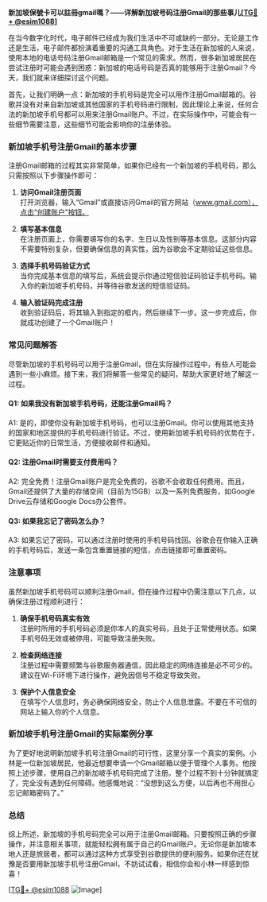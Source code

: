 **新加坡保號卡可以註冊gmail嗎？——详解新加坡号码注册Gmail的那些事儿[[TG💪+ @esim1088](https://t.me/s/esim1088)]**

在当今数字化时代，电子邮件已经成为我们生活中不可或缺的一部分。无论是工作还是生活，电子邮件都扮演着重要的沟通工具角色。对于生活在新加坡的人来说，使用本地的电话号码注册Gmail邮箱是一个常见的需求。然而，很多新加坡居民在尝试注册时可能会遇到困惑：新加坡的电话号码是否真的能够用于注册Gmail？今天，我们就来详细探讨这个问题。

首先，让我们明确一点：新加坡的手机号码是完全可以用作注册Gmail邮箱的。谷歌并没有对来自新加坡或其他国家的手机号码进行限制，因此理论上来说，任何合法的新加坡手机号都可以用来注册Gmail账户。不过，在实际操作中，可能会有一些细节需要注意，这些细节可能会影响你的注册体验。

### 新加坡手机号注册Gmail的基本步骤

注册Gmail邮箱的过程其实非常简单，如果你已经有一个新加坡的手机号码，那么只需按照以下步骤操作即可：

1. **访问Gmail注册页面**  
   打开浏览器，输入“Gmail”或直接访问Gmail的官方网站（www.gmail.com），点击“创建账户”按钮。

2. **填写基本信息**  
   在注册页面上，你需要填写你的名字、生日以及性别等基本信息。这部分内容不需要特别复杂，但要确保信息的真实性，因为谷歌会不定期验证这些信息。

3. **选择手机号码验证方式**  
   当你完成基本信息的填写后，系统会提示你通过短信验证码验证手机号码。输入你的新加坡手机号码，并等待谷歌发送的短信验证码。

4. **输入验证码完成注册**  
   收到验证码后，将其输入到指定的框内，然后继续下一步。这一步完成后，你就成功创建了一个Gmail账户！

### 常见问题解答

尽管新加坡的手机号码可以用于注册Gmail，但在实际操作过程中，有些人可能会遇到一些小麻烦。接下来，我们将解答一些常见的疑问，帮助大家更好地了解这一过程。

#### Q1: 如果我没有新加坡手机号码，还能注册Gmail吗？
A1: 是的，即使你没有新加坡手机号码，也可以注册Gmail。你可以使用其他支持的国家和地区提供的手机号码进行验证。不过，使用新加坡手机号码的优势在于，它更贴近你的日常生活，方便接收邮件和通知。

#### Q2: 注册Gmail时需要支付费用吗？
A2: 完全免费！注册Gmail账户是完全免费的，谷歌不会收取任何费用。而且，Gmail还提供了大量的存储空间（目前为15GB）以及一系列免费服务，如Google Drive云存储和Google Docs办公套件。

#### Q3: 如果我忘记了密码怎么办？
A3: 如果忘记了密码，可以通过注册时使用的手机号码找回。谷歌会在你输入正确的手机号码后，发送一条包含重置链接的短信，点击链接即可重置密码。

### 注意事项

虽然新加坡手机号码可以顺利注册Gmail，但在操作过程中仍需注意以下几点，以确保注册过程顺利进行：

1. **确保手机号码真实有效**  
   注册时所用的手机号码必须是你本人的真实号码，且处于正常使用状态。如果手机号码无效或被停用，可能导致注册失败。

2. **检查网络连接**  
   注册过程中需要频繁与谷歌服务器通信，因此稳定的网络连接是必不可少的。建议在Wi-Fi环境下进行操作，避免因信号不稳定导致失败。

3. **保护个人信息安全**  
   在填写个人信息时，务必确保网络安全，防止个人信息泄露。不要在不可信的网站上输入你的个人信息。

### 新加坡手机号注册Gmail的实际案例分享

为了更好地说明新加坡手机号注册Gmail的可行性，这里分享一个真实的案例。小林是一位新加坡居民，他最近想要申请一个Gmail邮箱以便于管理个人事务。他按照上述步骤，使用自己的新加坡手机号码完成了注册。整个过程不到十分钟就搞定了，完全没有遇到任何障碍。他感慨地说：“没想到这么方便，以后再也不用担心忘记邮箱密码了。”

### 总结

综上所述，新加坡的手机号码完全可以用于注册Gmail邮箱。只要按照正确的步骤操作，并注意相关事项，就能轻松拥有属于自己的Gmail账户。无论你是新加坡本地人还是旅居者，都可以通过这种方式享受到谷歌提供的便利服务。如果你还在犹豫是否要用新加坡手机号注册Gmail，不妨试试看，相信你会和小林一样感到惊喜！

[[TG💪+ @esim1088](https://t.me/s/esim1088) ![Image](https://i.postimg.cc/4NQfJmqS/Snipaste-2025-05-13-00-14-12.png)]